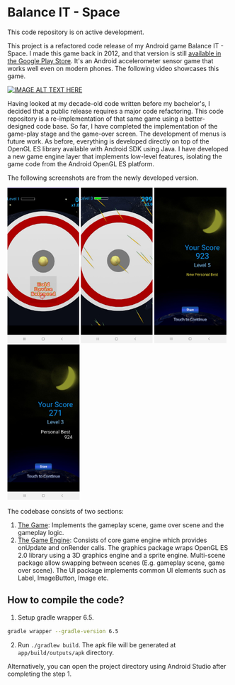 # Balance IT - Space

This code repository is on active development.

This project is a refactored code release of my Android game Balance IT - Space. 
I made this game back in 2012, and that version is still [available in the Google Play Store](https://play.google.com/store/apps/details?id=com.renovelabz.balanceit&hl=en_CA).
It's an Android accelerometer sensor game that works well even on modern phones. The following video showcases this game.

[![IMAGE ALT TEXT HERE](https://img.youtube.com/vi/hqSM7fWyW5M/0.jpg)](https://www.youtube.com/watch?v=hqSM7fWyW5M)

Having looked at my decade-old code written before my bachelor's, I decided that a public release requires a major code refactoring.
This code repository is a re-implementation of that same game using a better-designed code base. 
So far, I have completed the implementation of the game-play stage and the game-over screen.
The development of menus is future work. 
As before, everything is developed directly on top of the OpenGL ES library available with Android SDK using Java.
I have developed a new game engine layer that implements low-level features, isolating the game code from the Android OpenGL ES platform.

The following screenshots are from the newly developed version.

<img src="docs/preview_start.jpg" height="350"> <span></span> <img src="docs/preview_gameplay.jpg" height="350"> <span></span> <img src="docs/preview_personal_best.jpg" height="350">  <span></span> <img src="docs/preview_game_over.jpg" height="350">

The codebase consists of two sections:
 1) [The Game](app/src/main/java/io/github/madhawav/balanceit): Implements the gameplay scene, game over scene and the gameplay logic.
 2) [The Game Engine](app/src/main/java/io/github/madhawav/gameengine): Consists of core game engine which provides onUpdate and onRender calls. The graphics package wraps OpenGL ES 2.0 library using a 3D graphics engine and a sprite engine. Multi-scene package allow swapping between scenes (E.g. gameplay scene, game over scene). The UI package implements common UI elements such as Label, ImageButton, Image etc. 


## How to compile the code?
1) Setup gradle wrapper 6.5.
```bash
gradle wrapper --gradle-version 6.5
```
2) Run `./gradlew build`.  The apk file will be generated at `app/build/outputs/apk` directory.

Alternatively, you can open the project directory using Android Studio after completing the step 1.
